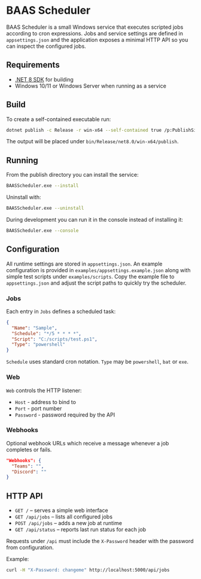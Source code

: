 # BAAS Scheduler

BAAS Scheduler is a small Windows service that executes scripted jobs according to cron expressions. Jobs and service settings are defined in `appsettings.json` and the application exposes a minimal HTTP API so you can inspect the configured jobs.

## Requirements

* [.NET 8 SDK](https://dotnet.microsoft.com/download/dotnet/8.0) for building
* Windows 10/11 or Windows Server when running as a service

## Build

To create a self-contained executable run:

```bash
dotnet publish -c Release -r win-x64 --self-contained true /p:PublishSingleFile=true
```

The output will be placed under `bin/Release/net8.0/win-x64/publish`.

## Running

From the publish directory you can install the service:

```bash
BAASScheduler.exe --install
```

Uninstall with:

```bash
BAASScheduler.exe --uninstall
```

During development you can run it in the console instead of installing it:

```bash
BAASScheduler.exe --console
```

## Configuration

All runtime settings are stored in `appsettings.json`.
An example configuration is provided in `examples/appsettings.example.json`
along with simple test scripts under `examples/scripts`.  Copy the example
file to `appsettings.json` and adjust the script paths to quickly try the
scheduler.

### Jobs
Each entry in `Jobs` defines a scheduled task:

```json
{
  "Name": "Sample",
  "Schedule": "*/5 * * * *",
  "Script": "C:/scripts/test.ps1",
  "Type": "powershell"
}
```

`Schedule` uses standard cron notation. `Type` may be `powershell`, `bat` or `exe`.

### Web
`Web` controls the HTTP listener:

* `Host` - address to bind to
* `Port` - port number
* `Password` - password required by the API

### Webhooks
Optional webhook URLs which receive a message whenever a job completes or fails.

```json
"Webhooks": {
  "Teams": "",
  "Discord": ""
}
```

## HTTP API

* `GET /` – serves a simple web interface
* `GET /api/jobs` – lists all configured jobs
* `POST /api/jobs` – adds a new job at runtime
* `GET /api/status` – reports last run status for each job

Requests under `/api` must include the `X-Password` header with the password from configuration.

Example:

```bash
curl -H "X-Password: changeme" http://localhost:5000/api/jobs
```
